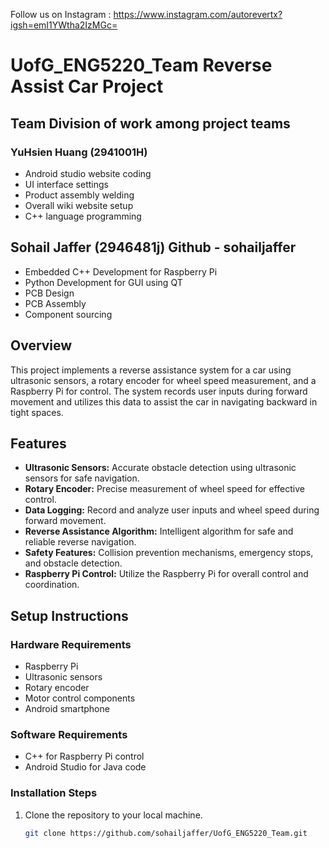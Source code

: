 Follow us on Instagram : https://www.instagram.com/autorevertx?igsh=emI1YWtha2IzMGc=

# UofG_ENG5220_Team Reverse Assist Car Project

## Team Division of work among project teams
   ### YuHsien Huang (2941001H)
   - Android studio website coding
   - UI interface settings
   - Product assembly welding
   - Overall wiki website setup
   - C++ language programming
## Sohail Jaffer (2946481j) Github - sohailjaffer
   - Embedded C++ Development for Raspberry Pi
   - Python Development for GUI using QT
   - PCB Design 
   - PCB Assembly 
   - Component sourcing

## Overview

This project implements a reverse assistance system for a car using ultrasonic sensors, a rotary encoder for wheel speed measurement, and a Raspberry Pi for control. The system records user inputs during forward movement and utilizes this data to assist the car in navigating backward in tight spaces.

## Features

- **Ultrasonic Sensors:** Accurate obstacle detection using ultrasonic sensors for safe navigation.
- **Rotary Encoder:** Precise measurement of wheel speed for effective control.
- **Data Logging:** Record and analyze user inputs and wheel speed during forward movement.
- **Reverse Assistance Algorithm:** Intelligent algorithm for safe and reliable reverse navigation.
- **Safety Features:** Collision prevention mechanisms, emergency stops, and obstacle detection.
- **Raspberry Pi Control:** Utilize the Raspberry Pi for overall control and coordination.

## Setup Instructions

### Hardware Requirements

- Raspberry Pi
- Ultrasonic sensors
- Rotary encoder
- Motor control components
- Android smartphone

### Software Requirements

- C++ for Raspberry Pi control
- Android Studio for Java code

### Installation Steps

1. Clone the repository to your local machine.
   ```bash
   git clone https://github.com/sohailjaffer/UofG_ENG5220_Team.git
